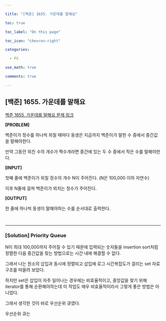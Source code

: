 ```yaml
---

title: "[백준] 1655. 가운데를 말해요"

toc: true

toc_label: "On this page"

toc_icon: "chevron-right"

categories:

  - PS

use_math: true

comments: true

---
```


## [백준] 1655. 가운데를 말해요

[백준 1655. 가운데를 말해요 문제 링크](https://www.acmicpc.net/problem/1655)

**[PROBLEM]**

백준이가 정수를 하나씩 외칠 때마다 동생은 지금까지 백준이가 말한 수 중에서 중간값을 말해야한다.

만약 그동안 외친 수의 개수가 짝수개라면 중간에 있는 두 수 중에서 작은 수를 말해야한다.

**[INPUT]**

첫째 줄에 백준이가 외칠 정수의 개수 N이 주어진다. (N은 100,000 이하 자연수)

이후 N줄에 걸쳐 백준이가 외치는 정수가 주어진다.

**[OUTPUT]**

한 줄에 하나씩 동생이 말해야하는 수를 순서대로 출력한다.

<br/>

---

### [Solution] Priority Queue

N이 최대 100,000까지 주어질 수 있기 때문에 입력되는 숫자들을 insertion sort처럼 정렬한 다음 중간값을 찾는 방법으로는 시간 내에 해결할 수 없다.

그래서 나는 원소의 삽입과 동시에 정렬되고 삽입에 로그 시간복잡도가 걸리는 set 자료구조를 떠올려 보았다.

하지만 set은 삽입이 자주 일어나는 경우에는 비효율적이고, 중앙값을 찾기 위해 iterator를 통해 순환해야하는데 이 작업도 매우 비효율적이라서 그렇게 좋은 방법은 아니었다.

그래서 생각한 것이 바로 우선순위 큐였다.

우선순위 큐는 


















